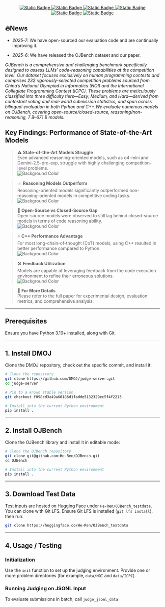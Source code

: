 <p align="center">
    <a href="https://arxiv.org/pdf/2506.16395">
        <img alt="Static Badge" src="https://img.shields.io/badge/Paper-Arxiv-red">
    </a>
    <a href="https://huggingface.co/datasets/KbsdJames/Omni-MATH">
        <img alt="Static Badge" src="https://img.shields.io/badge/HFDataset-OmniMATH-yellow">
    </a>
    <a href="https://huggingface.co/KbsdJames/Omni-Judge">
        <img alt="Static Badge" src="https://img.shields.io/badge/OmniJudge-OmniMATH-yellow">
    </a>
    <a href="https://huggingface.co/KbsdJames/Omni-Judge">
        <img alt="Static Badge" src="https://img.shields.io/badge/Github-Rule_based_Eval-black">
    </a>
    <a href="https://omni-math.github.io/">
        <img alt="Static Badge" src="https://img.shields.io/badge/ProjectPage-Online-blue">
    </a>
    <a href="https://www.qbitai.com/2024/09/193751.html">
        <img alt="Static Badge" src="https://img.shields.io/badge/Report-Qbitai-green">
    </a>
</p>

## 🔥News

- *2025-7*: We have open-sourced our evaluation code and are continually improving it.

- *2025-6*: We have released the OJBench dataset and our paper.

*OJBench is a comprehensive and challenging benchmark specifically designed to assess LLMs’ code-reasoning capabilities at the competition level. Our dataset focuses exclusively on human programming contests and comprises 232 rigorously-selected competition problems sourced from China’s National Olympiad in Informatics (NOI) and the International Collegiate Programming Contest (ICPC). These problems are meticulously classified into three difficulty tiers—Easy, Medium, and Hard—derived from contestant voting and real-world submission statistics, and span across bilingual evaluation in both Python and C++.We evaluate numerous models on OJBench, covering open-source/closed-source, reasoning/non-reasoning, 7 B–671 B models.*

## Key Findings: Performance of State-of-the-Art Models

> ⚠️ **State-of-the-Art Models Struggle**  
> Even advanced reasoning-oriented models, such as o4-mini and Gemini-2.5-pro-exp, struggle with highly challenging competition-level problems.  
> ![Background Color](https://via.placeholder.com/150)

> 📈 **Reasoning Models Outperform**  
> Reasoning-oriented models significantly outperformed non-reasoning-oriented models in competitive coding tasks.  
> ![Background Color](https://via.placeholder.com/150)

> 🔄 **Open-Source vs Closed-Source Gap**  
> Open-source models were observed to still lag behind closed-source models in terms of code reasoning ability.  
> ![Background Color](https://via.placeholder.com/150)

> ⚡ **C++ Performance Advantage**  
> For most long-chain-of-thought (CoT) models, using C++ resulted in better performance compared to Python.  
> ![Background Color](https://via.placeholder.com/150)

> 🛠️ **Feedback Utilization**  
> Models are capable of leveraging feedback from the code execution environment to refine their erroneous solutions.  
> ![Background Color](https://via.placeholder.com/150)

> 📄 **For More Details**  
> Please refer to the full paper for experimental design, evaluation metrics, and comprehensive analysis.


------

## Prerequisites

Ensure you have Python 3.10+ installed, along with Git.

---

## 1. Install DMOJ

Clone the DMOJ repository, check out the specific commit, and install it:

```bash
# Clone the repository
git clone https://github.com/DMOJ/judge-server.git
cd judge-server

# Pin to a known stable version
git checkout f098cd3a49a60186d1fadde5132329ec5f4f2213

# Install into the current Python environment
pip install .
```

---

## 2. Install OJBench

Clone the OJBench library and install it in editable mode:

```bash
# Clone the OJBench repository
git clone git@github.com:He-Ren/OJBench.git
cd OJBench

# Install into the current Python environment
pip install .
```

---

## 3. Download Test Data

Test inputs are hosted on Hugging Face under `He-Ren/OJBench_testdata`. You can clone with Git LFS. Ensure Git LFS is installed (`git lfs install`), then run:

  ```bash
  git clone https://huggingface.co/He-Ren/OJBench_testdata
  ```

---

## 4. Usage / Testing

### Initialization

Use the `init` function to set up the judging environment. Provide one or more problem directories (for example, `data/NOI` and `data/ICPC`).

### Running Judging on JSONL Input

To evaluate submissions in batch, call `judge_jsonl_data`
